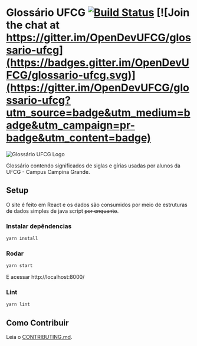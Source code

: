 # Glossário UFCG [![Build Status](https://travis-ci.com/OpenDevUFCG/glossario-ufcg.svg?branch=master)](https://travis-ci.com/OpenDevUFCG/glossario-ufcg) [![Join the chat at https://gitter.im/OpenDevUFCG/glossario-ufcg](https://badges.gitter.im/OpenDevUFCG/glossario-ufcg.svg)](https://gitter.im/OpenDevUFCG/glossario-ufcg?utm_source=badge&utm_medium=badge&utm_campaign=pr-badge&utm_content=badge)

![Glossário UFCG Logo](https://i.imgur.com/PBCURux.png)

Glossário contendo significados de siglas e gírias usadas por alunos da UFCG - Campus Campina Grande.

## Setup

O site é feito em React e os dados são consumidos por meio de estruturas de dados simples de java script ~~por enquanto~~.

### Instalar depêndencias
```sh
yarn install
```

### Rodar
```sh
yarn start
```

E acessar http://localhost:8000/

### Lint
```sh
yarn lint
```

## Como Contribuir

Leia o [CONTRIBUTING.md](CONTRIBUTING.md).
